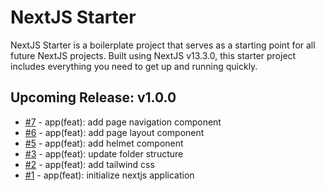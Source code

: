 # NextJS Starter

NextJS Starter is a boilerplate project that serves as a starting point for all future NextJS projects. Built using NextJS v13.3.0, this starter project includes everything you need to get up and running quickly.

## Upcoming Release: v1.0.0

- [#7](https://github.com/jtcarlos/nextjs-starter/issues/7) - app(feat): add page navigation component
- [#6](https://github.com/jtcarlos/nextjs-starter/issues/6) - app(feat): add page layout component
- [#5](https://github.com/jtcarlos/nextjs-starter/issues/5) - app(feat): add helmet component
- [#3](https://github.com/jtcarlos/nextjs-starter/issues/3) - app(feat): update folder structure
- [#2](https://github.com/jtcarlos/nextjs-starter/issues/2) - app(feat): add tailwind css
- [#1](https://github.com/jtcarlos/nextjs-starter/issues/1) - app(feat): initialize nextjs application
